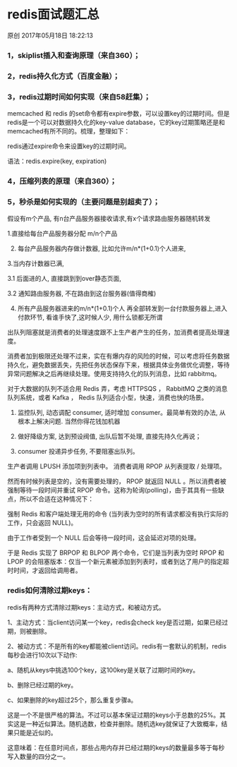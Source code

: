# redis面试题汇总

 原创  2017年05月18日 18:22:13


### 1，skiplist插入和查询原理（来自360）；

### 2，redis持久化方式（百度金融）；

### 3，redis过期时间如何实现（来自58赶集）；

memcached 和 redis 的set命令都有expire参数，可以设置key的过期时间。但是redis是一个可以对数据持久化的key-value database，它的key过期策略还是和memcached有所不同的。梳理，整理如下：

redis通过expire命令来设置key的过期时间。

语法：redis.expire(key, expiration)

### 4，压缩列表的原理（来自360）；

### 5，秒杀是如何实现的（主要问题是别超卖了）；

假设有m个产品, 有n台产品服务器接收请求,有x个请求路由服务器随机转发

1.直接给每台产品服务器分配 m/n个产品

2. 每台产品服务器内存做计数器, 比如允许m/n*(1+0.1)个人进来,

3.当内存计数器已满,

3.1 后面进的人, 直接跳到到over静态页面,

3.2 通知路由服务器, 不在路由到这台服务器(值得商榷)

4. 所有产品服务器进来的m/n*(1+0.1)个人 再全部转发到一台付款服务器上,进入付款环节, 看谁手快了,这时候人少, 用什么锁都无所谓

出队列阻塞就是消费者的处理速度跟不上生产者产生的任务，加消费者提高处理速度。

消费者加到极限还处理不过来，实在有爆内存的风险的时候，可以考虑将任务数据持久化，避免数据丢失，先把任务状态保存下来，根据具体业务做优化调整，等待异常问题解决之后再继续处理。使用支持持久化的队列消息，比如 rabbitmq。

对于大数据的队列不适合用 Redis 弄，考虑 HTTPSQS ， RabbitMQ 之类的消息队列系统，或者 Kafka ， Redis 队列适合小型，快速，消费也快的场景。

1. 监控队列, 动态调配 consumer, 适时增加 consumer。最简单有效的办法, 从根本上解决问题. 当然你得花钱加机器

2. 做好降级方案, 达到预设阀值, 出队后暂不处理, 直接先持久化再说；

3. consumer 投递异步任务, 不要阻塞出队列。

生产者调用 LPUSH 添加项到列表中。 消费者调用 RPOP 从列表提取 / 处理项。

然而有时候列表是空的，没有需要处理的， RPOP 就返回 NULL 。所以消费者被强制等待一段时间并重试 RPOP 命令。这称为轮询(polling)，由于其具有一些缺点，所以不合适在这种情况下：

强制 Redis 和客户端处理无用的命令 (当列表为空时的所有请求都没有执行实际的工作，只会返回 NULL)。

由于工作者受到一个 NULL 后会等待一段时间，这会延迟对项的处理。

于是 Redis 实现了 BRPOP 和 BLPOP 两个命令，它们是当列表为空时 RPOP 和 LPOP 的会阻塞版本：仅当一个新元素被添加到列表时，或者到达了用户的指定超时时间，才返回给调用者。

### **redis如何清除过期keys：**

redis有两种方式清除过期keys：主动方式，和被动方式。

1、主动方式：当client访问某一个key，redis会check key是否过期，如果已经过期，则被删除。

2、被动方式：不是所有的key都能被client访问。redis有一套默认的机制，redis每秒会进行10次以下动作:

a、随机从keys中挑选100个key，这100key是关联了过期时间的key。

b、删除已经过期的key。

c、如果删除的key超过25个，那么重复步骤a。

这是一个不是很严格的算法。不过可以基本保证过期的keys小于总数的25%。其实这是一种近似算法。随机选数，检查并删除。随机选key就保证了大致概率，结果只能是近似的。

这意味着：在任意时间点，那些占用内存并已经过期的keys的数量最多等于每秒写入数量的四分之一。

[0]: http://so.csdn.net/so/search/s.do?q=redis&t=blog
[1]: http://write.blog.csdn.net/postedit/72481013